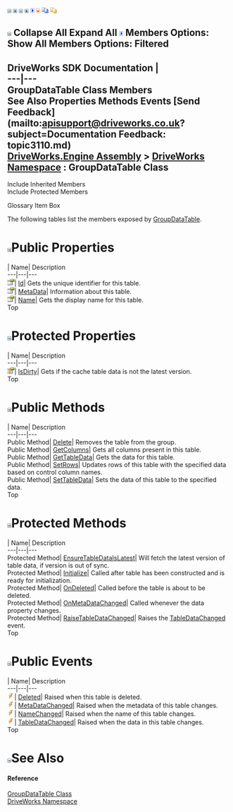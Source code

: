 ![](dotnetimages/collapse.gif) ![](dotnetimages/expand.gif) ![](dotnetimages/collapse.gif) ![](dotnetimages/expand.gif) ![](dotnetimages/drpdown.gif) ![](dotnetimages/drpdown_orange.gif) ![](dotnetimages/copycode.gif) ![](dotnetimages/copycodeHighlight.gif)

![](dotnetimages/collapse.gif) Collapse All Expand All ![](dotnetimages/drpdown.gif) Members Options: Show All  Members Options: Filtered   
---  
DriveWorks SDK Documentation  |   
---|---  
GroupDataTable Class Members   
See Also Properties Methods Events [Send Feedback](mailto:apisupport@driveworks.co.uk?subject=Documentation Feedback: topic3110.md)  
[DriveWorks.Engine Assembly](topic2156.md) > [DriveWorks Namespace](topic2159.md) : GroupDataTable Class  
---  
  
Include Inherited Members    
Include Protected Members  


Glossary Item Box

The following tables list the members exposed by [GroupDataTable](topic3110.md).

# ![](dotnetimages/collapse.gif)Public Properties

| Name| Description  
---|---|---  
![Public Property](dotnetimages/publicProperty.gif)| [Id](topic3128.md)| Gets the unique identifier for this table.   
![Public Property](dotnetimages/publicProperty.gif)| [MetaData](topic3130.md)| Information about this table.   
![Public Property](dotnetimages/publicProperty.gif)| [Name](topic3131.md)| Gets the display name for this table.   
Top

# ![](dotnetimages/collapse.gif)Protected Properties

| Name| Description  
---|---|---  
![Protected Property](dotnetimages/protectedProperty.gif)| [IsDirty](topic3129.md)| Gets if the cache table data is not the latest version.   
Top

# ![](dotnetimages/collapse.gif)Public Methods

| Name| Description  
---|---|---  
Public Method| [Delete](topic3117.md)| Removes the table from the group.   
Public Method| [GetColumns](topic3119.md)| Gets all columns present in this table.   
Public Method| [GetTableData](topic3120.md)| Gets the data for this table.   
Public Method| [SetRows](topic3126.md)| Updates rows of this table with the specified data based on control column names.   
Public Method| [SetTableData](topic3127.md)| Sets the data of this table to the specified data.   
Top

# ![](dotnetimages/collapse.gif)Protected Methods

| Name| Description  
---|---|---  
Protected Method| [EnsureTableDataIsLatest](topic3118.md)| Will fetch the latest version of table data, if version is out of sync.   
Protected Method| [Initialize](topic3122.md)| Called after table has been constructed and is ready for initialization.   
Protected Method| [OnDeleted](topic3123.md)| Called before the table is about to be deleted.   
Protected Method| [OnMetaDataChanged](topic3124.md)| Called whenever the data property changes.   
Protected Method| [RaiseTableDataChanged](topic3125.md)| Raises the [TableDataChanged](topic3135.md) event.   
Top

# ![](dotnetimages/collapse.gif)Public Events

| Name| Description  
---|---|---  
![Public Event](dotnetimages/publicEvent.gif)| [Deleted](topic3132.md)| Raised when this table is deleted.   
![Public Event](dotnetimages/publicEvent.gif)| [MetaDataChanged](topic3133.md)| Raised when the metadata of this table changes.   
![Public Event](dotnetimages/publicEvent.gif)| [NameChanged](topic3134.md)| Raised when the name of this table changes.   
![Public Event](dotnetimages/publicEvent.gif)| [TableDataChanged](topic3135.md)| Raised when the data in this table changes.   
Top

# ![](dotnetimages/collapse.gif)See Also

#### Reference

[GroupDataTable Class](topic3110.md)   
[DriveWorks Namespace](topic2159.md)


